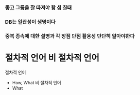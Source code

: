 ### 좋고 그름을 잘 따져야 함 셤 칠때
### DB는 일관성이 생명이다

### 중복 종속에 대한 설명과 각 장점 단점 활용성 단단히 알아야한다

# 절차적 언어 비 절차적 언어
절차적 언어
- How, What
비 절차적 언어
- What


